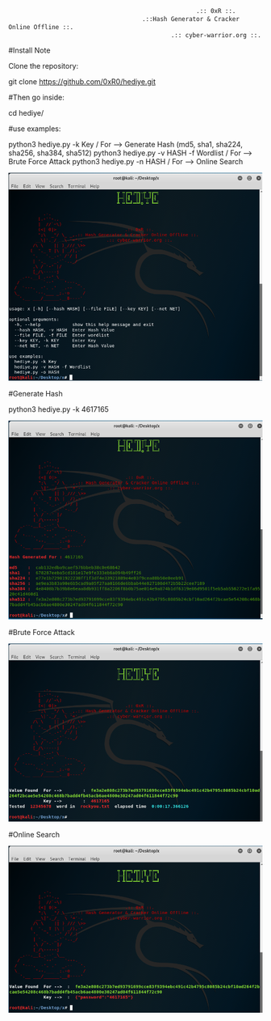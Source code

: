 
                                                        .:: 0xR ::.
                                         .::Hash Generator & Cracker Online Offline ::.
                                                 .:: cyber-warrior.org ::.
 

#Install Note

Clone the repository:

 git clone https://github.com/0xR0/hediye.git

#Then go inside:

cd hediye/


#use examples:

python3 hediye.py -k Key / For --> Generate Hash (md5, sha1, sha224, sha256, sha384, sha512)
python3 hediye.py -v HASH -f Wordlist / For --> Brute Force Attack
python3 hediye.py -n HASH / For -->  Online Search


<img src="https://github.com/0xR0/hediye/blob/master/ss/how.png" >


#Generate Hash

python3 hediye.py -k 4617165

<img src="https://github.com/0xR0/hediye/blob/master/ss/gen.png" >


#Brute Force Attack

<img src="https://github.com/0xR0/hediye/blob/master/ss/off.png" >


#Online Search

<img src="https://github.com/0xR0/hediye/blob/master/ss/on.png" >
